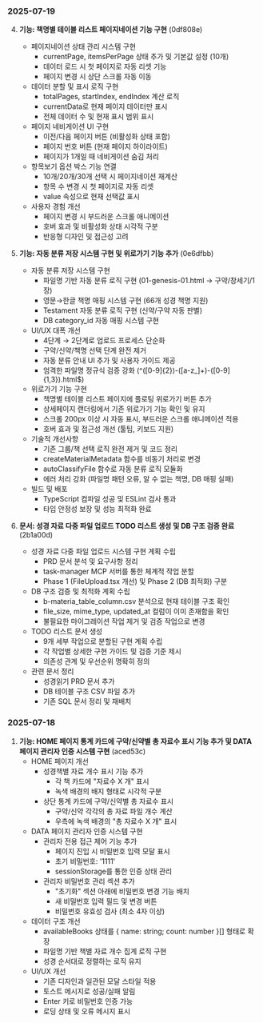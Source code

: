 ### 2025-07-19

4. **기능: 책명별 테이블 리스트 페이지네이션 기능 구현** (0df808e)
   - 페이지네이션 상태 관리 시스템 구현
     - currentPage, itemsPerPage 상태 추가 및 기본값 설정 (10개)
     - 데이터 로드 시 첫 페이지로 자동 리셋 기능
     - 페이지 변경 시 상단 스크롤 자동 이동
   - 데이터 분할 및 표시 로직 구현
     - totalPages, startIndex, endIndex 계산 로직
     - currentData로 현재 페이지 데이터만 표시
     - 전체 데이터 수 및 현재 표시 범위 표시
   - 페이지 네비게이션 UI 구현
     - 이전/다음 페이지 버튼 (비활성화 상태 포함)
     - 페이지 번호 버튼 (현재 페이지 하이라이트)
     - 페이지가 1개일 때 네비게이션 숨김 처리
   - 항목보기 옵션 박스 기능 연결
     - 10개/20개/30개 선택 시 페이지네이션 재계산
     - 항목 수 변경 시 첫 페이지로 자동 리셋
     - value 속성으로 현재 선택값 표시
   - 사용자 경험 개선
     - 페이지 변경 시 부드러운 스크롤 애니메이션
     - 호버 효과 및 비활성화 상태 시각적 구분
     - 반응형 디자인 및 접근성 고려

3. **기능: 자동 분류 저장 시스템 구현 및 위로가기 기능 추가** (0e6dfbb)
   - 자동 분류 저장 시스템 구현
     - 파일명 기반 자동 분류 로직 구현 (01-genesis-01.html → 구약/창세기/1장)
     - 영문→한글 책명 매핑 시스템 구현 (66개 성경 책명 지원)
     - Testament 자동 분류 로직 구현 (신약/구약 자동 판별)
     - DB category_id 자동 매핑 시스템 구현
   - UI/UX 대폭 개선
     - 4단계 → 2단계로 업로드 프로세스 단순화
     - 구약/신약/책명 선택 단계 완전 제거
     - 자동 분류 안내 UI 추가 및 사용자 가이드 제공
     - 엄격한 파일명 정규식 검증 강화 (^([0-9]{2})-([a-z_]+)-([0-9]{1,3})\.html$)
   - 위로가기 기능 구현
     - 책명별 테이블 리스트 페이지에 플로팅 위로가기 버튼 추가
     - 상세페이지 랜더링에서 기존 위로가기 기능 확인 및 유지
     - 스크롤 200px 이상 시 자동 표시, 부드러운 스크롤 애니메이션 적용
     - 호버 효과 및 접근성 개선 (툴팁, 키보드 지원)
   - 기술적 개선사항
     - 기존 그룹/책 선택 로직 완전 제거 및 코드 정리
     - createMaterialMetadata 함수를 비동기 처리로 변경
     - autoClassifyFile 함수로 자동 분류 로직 모듈화
     - 에러 처리 강화 (파일명 패턴 오류, 알 수 없는 책명, DB 매핑 실패)
   - 빌드 및 배포
     - TypeScript 컴파일 성공 및 ESLint 검사 통과
     - 타입 안정성 보장 및 성능 최적화 완료

2. **문서: 성경 자료 다중 파일 업로드 TODO 리스트 생성 및 DB 구조 검증 완료** (2b1a00d)
   - 성경 자료 다중 파일 업로드 시스템 구현 계획 수립
     - PRD 문서 분석 및 요구사항 정리
     - task-manager MCP 서버를 통한 체계적 작업 분할
     - Phase 1 (FileUpload.tsx 개선) 및 Phase 2 (DB 최적화) 구분
   - DB 구조 검증 및 최적화 계획 수립
     - b-materia_table_column.csv 분석으로 현재 테이블 구조 확인
     - file_size, mime_type, updated_at 컬럼이 이미 존재함을 확인
     - 불필요한 마이그레이션 작업 제거 및 검증 작업으로 변경
   - TODO 리스트 문서 생성
     - 9개 세부 작업으로 분할된 구현 계획 수립
     - 각 작업별 상세한 구현 가이드 및 검증 기준 제시
     - 의존성 관계 및 우선순위 명확히 정의
   - 관련 문서 정리
     - 성경읽기 PRD 문서 추가
     - DB 테이블 구조 CSV 파일 추가
     - 기존 SQL 문서 정리 및 재배치

### 2025-07-18

1. **기능: HOME 페이지 통계 카드에 구약/신약별 총 자료수 표시 기능 추가 및 DATA 페이지 관리자 인증 시스템 구현** (aced53c)
    - HOME 페이지 개선
      - 성경책별 자료 개수 표시 기능 추가
        - 각 책 카드에 "자료수 X 개" 표시
        - 녹색 배경의 배지 형태로 시각적 구분
      - 상단 통계 카드에 구약/신약별 총 자료수 표시
        - 구약/신약 각각의 총 자료 파일 개수 계산
        - 우측에 녹색 배경의 "총 자료수 X 개" 표시
    - DATA 페이지 관리자 인증 시스템 구현
      - 관리자 전용 접근 제어 기능 추가
        - 페이지 진입 시 비밀번호 입력 모달 표시
        - 초기 비밀번호: '1111'
        - sessionStorage를 통한 인증 상태 관리
      - 관리자 비밀번호 관리 섹션 추가
        - "초기화" 섹션 아래에 비밀번호 변경 기능 배치
        - 새 비밀번호 입력 필드 및 변경 버튼
        - 비밀번호 유효성 검사 (최소 4자 이상)
    - 데이터 구조 개선
      - availableBooks 상태를 { name: string; count: number }[] 형태로 확장
      - 파일명 기반 책별 자료 개수 집계 로직 구현
      - 성경 순서대로 정렬하는 로직 유지
    - UI/UX 개선
      - 기존 디자인과 일관된 모달 스타일 적용
      - 토스트 메시지로 성공/실패 알림
      - Enter 키로 비밀번호 인증 가능
      - 로딩 상태 및 오류 메시지 표시
